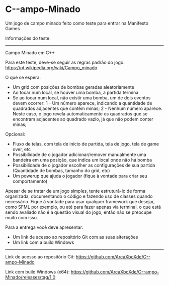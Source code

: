 # C--ampo-Minado
Um jogo de campo minado feito como teste para entrar na Manifesto Games

Informações do teste:
____________________________________________________________________________________________________
Campo Minado em C++
 
Para este teste, deve-se seguir as regras padrão do jogo: https://pt.wikipedia.org/wiki/Campo_minado
 
O que se espera:
- Um grid com posições de bombas geradas aleatoriamente
- Ao tocar num local, se houver uma bomba, a partida termina
- Se ao tocar num local, não existir uma bomba, um de dois eventos devem ocorrer:
    1 - Um número aparece, indicando a quantidade de quadrados adjacentes que contêm minas;
    2 - Nenhum número aparece. Neste caso, o jogo revela automaticamente os quadrados que se encontram adjacentes ao quadrado vazio, já que não podem conter minas;
 
Opcional:
- Fluxo de telas, com tela de início de partida, tela de jogo, tela de game over, etc
- Possibilidade de o jogador adicionar/remover manualmente uma bandeira em uma posição, que indica um local onde não há bomba
- Possibilidade de o jogador escolher as configurações de sua partida (Quantidade de bombas, tamanho do grid, etc)
- Um powerup que ajuda o jogador (fique à vontade para criar seu comportamento)
 
Apesar de se tratar de um jogo simples, tente estruturá-lo de forma organizada, documentando o código e fazendo uso de classes quando necessário. Fique à vontade para usar qualquer framework que desejar, como SFML por exemplo, ou até para fazer apenas via terminal, o que está sendo avaliado não é a questão visual do jogo, então não se preocupe muito com isso.
 
Para a entrega você deve apresentar:
- Um link de acesso ao repositório Git com as suas alterações
- Um link com a build Windows
____________________________________________________________________________________________________

Link de acesso ao repositório Git:
https://github.com/ArcaXbcXde/C--ampo-Minado

Link com build Windows (x64):
https://github.com/ArcaXbcXde/C--ampo-Minado/releases/tag/1.0
